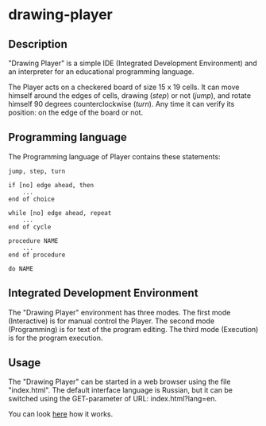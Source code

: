 # drawing-player
## Description

"Drawing Player" is a simple IDE (Integrated Development Environment) and an interpreter for an educational programming language.

The Player acts on a checkered board of size 15 x 19 cells. It can move himself around the edges of cells, drawing (_step_) or not (_jump_), and rotate himself 90 degrees counterclockwise (_turn_). Any time it can verify its position: on the edge of the board or not.


## Programming language

The Programming language of Player contains these statements:
```
jump, step, turn

if [no] edge ahead, then
	...
end of choice

while [no] edge ahead, repeat
	...
end of cycle

procedure NAME
	...
end of procedure

do NAME
```

## Integrated Development Environment

The "Drawing Player" environment has three modes.
The first mode (Interactive) is for manual control the Player.
The second mode (Programming) is for text of the program editing.
The third mode (Execution) is for the program execution.

## Usage

The "Drawing Player" can be started in a web browser using the file "index.html". The default interface language is Russian, but it can be switched using the GET-parameter of URL: index.html?lang=en.

You can look [here](https://iharsw.login.by/gris/index.html?lang=en) how it works.
